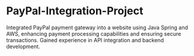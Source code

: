 # PayPal-Integration-Project
Integrated PayPal payment gateway into a website using Java Spring and AWS, enhancing payment  processing capabilities and ensuring secure transactions. Gained experience in API integration and  backend development.
